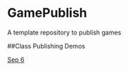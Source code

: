 # GamePublish
A template repository to publish games

##Class Publishing Demos


[Sep 6](index.html)
  
